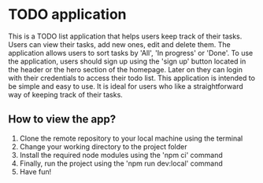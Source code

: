 # TODO application

This is a TODO list application that helps users keep track of their tasks. Users can view their tasks, add new ones, edit and delete them. The application allows users to sort tasks by 'All', 'In progress' or 'Done'. To use the application, users should sign up using the 'sign up' button located in the header or the hero section of the homepage. Later on they can login with their credentials to access their todo list. This application is intended to be simple and easy to use. It is ideal for users who like a straightforward way of keeping track of their tasks.

## How to view the app?

1. Clone the remote repository to your local machine using the terminal
2. Change your working directory to the project folder
3. Install the required node modules using the 'npm ci' command
4. Finally, run the project using the 'npm run dev:local' command
5. Have fun!
